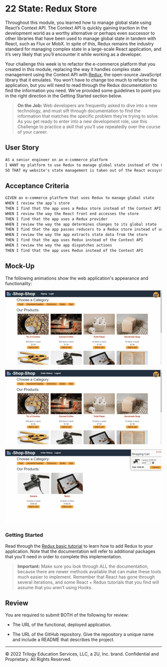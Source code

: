 # 22 State: Redux Store

Throughout this module, you learned how to manage global state using React’s Context API. The Context API is quickly gaining traction in the development world as a worthy alternative or perhaps even successor to other libraries that have been used to manage global state in tandem with React, such as Flux or MobX. In spite of this, Redux remains the industry standard for managing complex state in a large-scale React application, and it’s very likely that you’ll encounter it while working as a developer.

Your challenge this week is to refactor the e-commerce platform that you created in this module, replacing the way it handles complex state management using the Context API with [Redux](https://redux.js.org/), the open-source JavaScript library that it emulates. You won’t have to change too much to refactor the application, but you will need to read through the Redux documentation to find the information you need. We’ve provided some guidelines to point you in the right direction in the Getting Started section below.

> **On the Job:** Web developers are frequently asked to dive into a new technology, and must sift through documentation to find the information that matches the specific problem they’re trying to solve. As you get ready to enter into a new development role, use this Challenge to practice a skill that you’ll use repeatedly over the course of your career.

## User Story

```md
AS a senior engineer on an e-commerce platform
I WANT my platform to use Redux to manage global state instead of the Context API
SO THAT my website's state management is taken out of the React ecosystem
```

## Acceptance Criteria

```md
GIVEN an e-commerce platform that uses Redux to manage global state
WHEN I review the app’s store
THEN I find that the app uses a Redux store instead of the Context API
WHEN I review the way the React front end accesses the store
THEN I find that the app uses a Redux provider
WHEN I review the way the app determines changes to its global state
THEN I find that the app passes reducers to a Redux store instead of using the Context API
WHEN I review the way the app extracts state data from the store
THEN I find that the app uses Redux instead of the Context API
WHEN I review the way the app dispatches actions
THEN I find that the app uses Redux instead of the Context API
```

## Mock-Up

The following animations show the web application's appearance and functionality:

![Demo #1](./Assets/22-state-homework-demo-01.gif)

![Demo #2](./Assets/22-state-homework-demo-02.gif)

![Demo #3](./Assets/22-state-homework-demo-03.gif)

### Getting Started

Read through the [Redux basic tutorial](https://redux.js.org/basics/basic-tutorial) to learn how to add Redux to your application. Note that the documentation will refer to additional packages that you'll need in order to complete this implementation.

> **Important:** Make sure you look through ALL the documentation, because there are newer methods available that can make these tools much easier to implement. Remember that React has gone through several iterations, and some React + Redux tutorials that you find will assume that you aren't using Hooks.

## Review

You are required to submit BOTH of the following for review:

* The URL of the functional, deployed application.

* The URL of the GitHub repository. Give the repository a unique name and include a README that describes the project.

- - -
© 2022 Trilogy Education Services, LLC, a 2U, Inc. brand. Confidential and Proprietary. All Rights Reserved.
